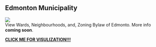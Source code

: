 ## Edmonton Municipality
![](Edmonton_Municipality.gif)
<br>
View Wards, Neighbourhoods, and, Zoning Bylaw of Edmonto. More info **coming soon**.

[****CLICK ME FOR VISULIZATION!!!****](https://mikelotis.github.io/Edmonton-Municipality/.)
